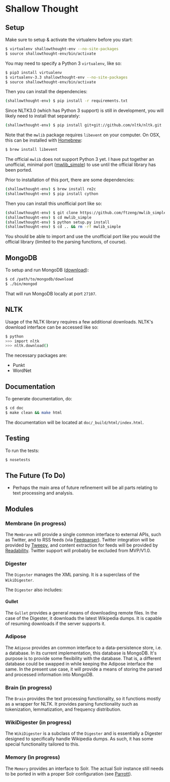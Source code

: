 Shallow Thought
===============

## Setup
Make sure to setup & activate the virtualenv before you start:
```bash
$ virtualenv shallowthought-env --no-site-packages
$ source shallowthought-env/bin/activate
```

You may need to specify a Python 3 `virtualenv`, like so:
```bash
$ pip3 install virtualenv
$ virtualenv-3.3 shallowthought-env --no-site-packages
$ source shallowthought-env/bin/activate
```

Then you can install the dependencies:
```bash
(shallowthought-env) $ pip install -r requirements.txt
```

Since NLTK3.0 (which has Python 3 support) is still in development,
you will likely need to install that separately:
```bash
(shallowthought-env) $ pip install git+git://github.com/nltk/nltk.git
```

Note that the `mwlib` package requires `libevent` on your computer.
On OSX, this can be installed with [Homebrew](http://brew.sh/):
```bash
$ brew install libevent
```
The official `mwlib` does not support Python 3 yet.
I have put together an unofficial, minimal port 
([mwlib_simple](https://github.com/ftzeng/mwlib_simple))
to use until the official library has been ported.

Prior to installation of this port, there are some dependencies:
```bash
(shallowthought-env) $ brew install re2c
(shallowthought-env) $ pip install cython
```

Then you can install this unofficial port like so:
```bash
(shallowthought-env) $ git clone https://github.com/ftzeng/mwlib_simple.git
(shallowthought-env) $ cd mwlib_simple
(shallowthought-env) $ python setup.py install
(shallowthought-env) $ cd .. && rm -rf mwlib_simple
```

You should be able to import and use the unofficial port like you would
the official library (limited to the parsing functions, of course).

## MongoDB
To setup and run MongoDB ([download](http://www.mongodb.org/downloads)):
```bash
$ cd /path/to/mongodb/download
$ ./bin/mongod
```
That will run MongoDB locally at port `27107`.

## NLTK
Usage of the NLTK library requires a few additional downloads. NLTK's
download interface can be accessed like so:

```bash
$ python
>>> import nltk
>>> nltk.download()
```

The necessary packages are:
* Punkt
* WordNet


## Documentation
To generate documentation, do:
```bash
$ cd doc
$ make clean && make html
```

The documentation will be located at `doc/_build/html/index.html`.

## Testing
To run the tests:
```bash
$ nosetests
```

## The Future (To Do)
* Perhaps the main area of future refinement will be all parts relating
to text processing and analysis.

## Modules
### Membrane (in progress)
The `Membrane` will provide a single common interface to external APIs, such as
Twitter, and to RSS feeds (via
        [Feedparser](http://pythonhosted.org/feedparser/introduction.html)).
Twitter integration will be provided by
[Tweepy](https://github.com/tweepy/tweepy), and content extraction for
feeds will be provided by
[Readability](https://github.com/buriy/python-readability). Twitter
support will probably be excluded from MVP/V1.0.

### Digester
The `Digester` manages the XML parsing. It is a superclass of the
`WikiDigester`.

The `Digester` also includes:

#### Gullet
The `Gullet` provides a general means of downloading remote files. In
the case of the Digester, it downloads the latest Wikipedia dumps. It is
capable of resuming downloads if the server supports it.

### Adipose
The `Adipose` provides an common interface to a data-persistence store, i.e. a
database. In its current implementation, this database is MongoDB. It's
purpose is to provide some flexibility with the database. That is, a
different database could be swapped in while keeping the Adipose
interface the same. In the present use case, it will provide a means
of storing the parsed and processed information into MongoDB.

### Brain (in progress)
The `Brain` provides the text processing functionality, so it functions
mostly as a wrapper for NLTK. It provides parsing functionality such as
tokenization, lemmatization, and frequency distribution.

### WikiDigester (in progress)
The `WikiDigester` is a subclass of the `Digester` and is essentially a
Digester designed to specifically handle Wikipedia dumps. As such, it
has some special functionality tailored to this.

### Memory (in progress)
The `Memory` provides an interface to Solr. The actual Solr instance
still needs to be ported in with a proper Solr configuration (see
[Parrott](https://github.com/ftzeng/parrott)).


